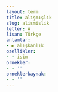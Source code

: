 ```yaml
---
layout: term
title: alışmışlık
slug: alismislik
letter: A
lisan: Türkçe
anlamlar:
- ► alışkanlık
ozellikler:
- - isim
ornekler:
- - ''
orneklerkaynak:
- - ''
---
```

